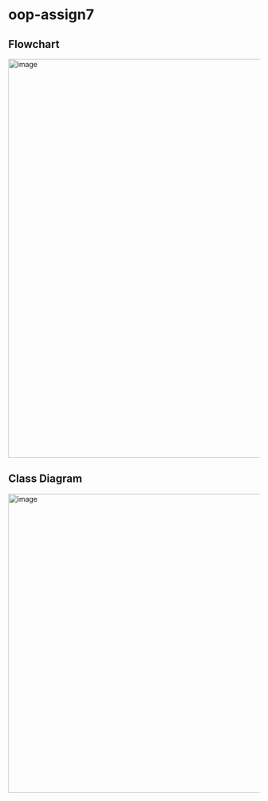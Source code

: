 # oop-assign7

## Flowchart
<img width="800" alt="image" src="https://github.com/user-attachments/assets/22e0f39c-ad67-472f-94ab-7f67061c3bf6" />

## Class Diagram
<img width="600" alt="image" src="https://github.com/user-attachments/assets/38a61440-e5c5-4efe-8948-ad0656552f8d" />

